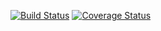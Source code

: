 [![Build Status](https://travis-ci.org/zeropointsix/help.svg?branch=master)](https://travis-ci.org/zeropointsix/help/)
[![Coverage Status](https://coveralls.io/repos/zeropointsix/help/badge.svg?branch=master)](https://coveralls.io/github/zeropointsix/help?branch=master)
